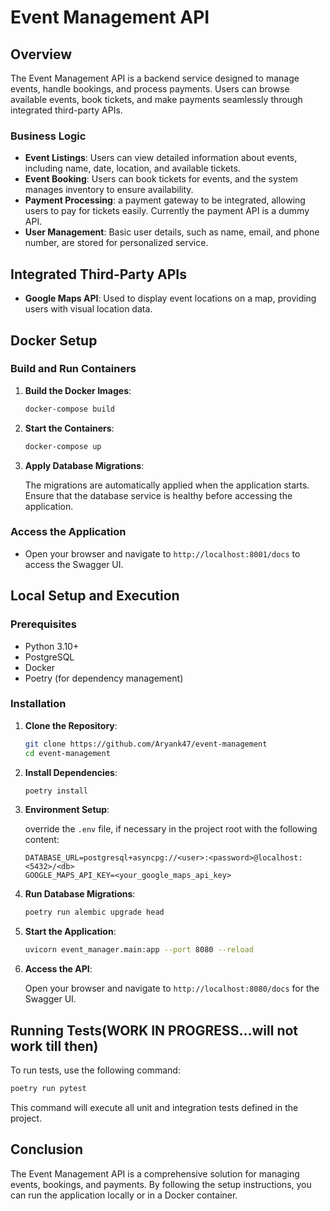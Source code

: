 # Event Management API

## Overview

The Event Management API is a backend service designed to manage events, handle bookings, and process payments. Users can browse available events, book tickets, and make payments seamlessly through integrated third-party APIs.

### Business Logic

- **Event Listings**: Users can view detailed information about events, including name, date, location, and available tickets.
- **Event Booking**: Users can book tickets for events, and the system manages inventory to ensure availability.
- **Payment Processing**: a payment gateway to be integrated, allowing users to pay for tickets easily. Currently the payment API is a dummy API.
- **User Management**: Basic user details, such as name, email, and phone number, are stored for personalized service.

## Integrated Third-Party APIs

- **Google Maps API**: Used to display event locations on a map, providing users with visual location data.

## Docker Setup

### Build and Run Containers

1. **Build the Docker Images**:

   ```bash
   docker-compose build
   ```

2. **Start the Containers**:

   ```bash
   docker-compose up
   ```

3. **Apply Database Migrations**:

   The migrations are automatically applied when the application starts. Ensure that the database service is healthy before accessing the application.

### Access the Application

- Open your browser and navigate to `http://localhost:8001/docs` to access the Swagger UI.

## Local Setup and Execution

### Prerequisites

- Python 3.10+
- PostgreSQL
- Docker
- Poetry (for dependency management)

### Installation

1. **Clone the Repository**:

   ```bash
   git clone https://github.com/Aryank47/event-management
   cd event-management
   ```

2. **Install Dependencies**:

   ```bash
   poetry install
   ```

3. **Environment Setup**:

   override the `.env` file, if necessary in the project root with the following content:

   ```env
   DATABASE_URL=postgresql+asyncpg://<user>:<password>@localhost:<5432>/<db>
   GOOGLE_MAPS_API_KEY=<your_google_maps_api_key>
   ```

4. **Run Database Migrations**:

   ```bash
   poetry run alembic upgrade head
   ```

5. **Start the Application**:

   ```bash
   uvicorn event_manager.main:app --port 8080 --reload
   ```

6. **Access the API**:

   Open your browser and navigate to `http://localhost:8080/docs` for the Swagger UI.

## Running Tests(WORK IN PROGRESS...will not work till then)

To run tests, use the following command:

```bash
poetry run pytest
```

This command will execute all unit and integration tests defined in the project.

## Conclusion

The Event Management API is a comprehensive solution for managing events, bookings, and payments. By following the setup instructions, you can run the application locally or in a Docker container.
